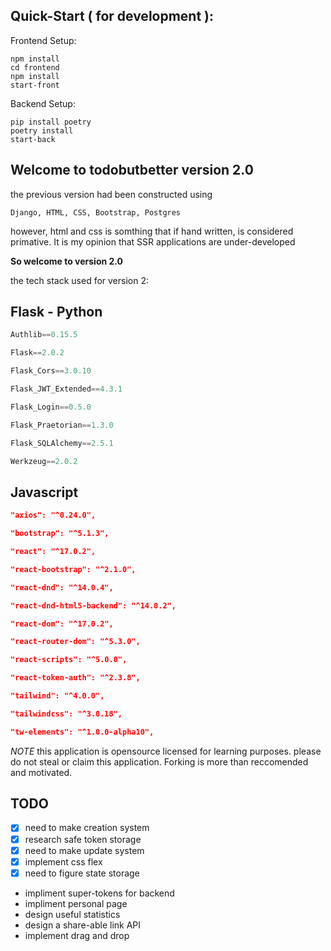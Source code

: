 ## Quick-Start ( for development ):
Frontend Setup:
```batch
npm install
cd frontend
npm install
start-front
```
Backend Setup: 
```batch
pip install poetry
poetry install
start-back
```

## Welcome to todobutbetter version 2.0

the previous version had been constructed using

```
Django, HTML, CSS, Bootstrap, Postgres
```

however, html and css is somthing that if hand written, is considered primative. It is my opinion that SSR applications are under-developed

**So welcome to version 2.0**

the tech stack used for version 2: 

Flask - Python
-
```py
Authlib==0.15.5

Flask==2.0.2

Flask_Cors==3.0.10

Flask_JWT_Extended==4.3.1

Flask_Login==0.5.0

Flask_Praetorian==1.3.0

Flask_SQLAlchemy==2.5.1

Werkzeug==2.0.2
```

Javascript
-
```json
"axios": "^0.24.0",

"bootstrap": "^5.1.3",

"react": "^17.0.2",

"react-bootstrap": "^2.1.0",

"react-dnd": "^14.0.4",

"react-dnd-html5-backend": "^14.0.2",

"react-dom": "^17.0.2",

"react-router-dom": "^5.3.0",

"react-scripts": "^5.0.0",

"react-token-auth": "^2.3.8",

"tailwind": "^4.0.0",

"tailwindcss": "^3.0.18",

"tw-elements": "^1.0.0-alpha10",
```
*NOTE*
this application is opensource licensed for learning purposes. 
please do not steal or claim this application. 
Forking is more than reccomended and motivated. 
  

## TODO

- [x] need to make creation system 
- [x] research safe token storage 
- [x] need to make update system
- [x] implement css flex 
- [x] need to figure state storage 
- impliment super-tokens for backend
- impliment personal page
- design useful statistics
- design a share-able link API
- implement drag and drop
